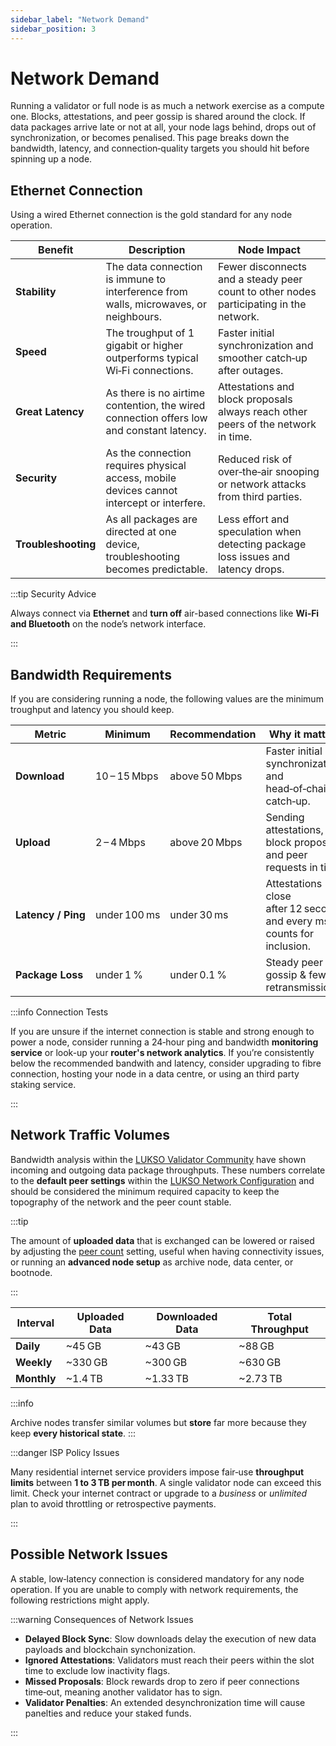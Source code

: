 ```yaml
---
sidebar_label: "Network Demand"
sidebar_position: 3
---
```


# Network Demand

Running a validator or full node is as much a network exercise as a compute one. Blocks, attestations, and peer gossip is shared around the clock. If data packages arrive late or not at all, your node lags behind, drops out of synchronization, or becomes penalised. This page breaks down the bandwidth, latency, and connection‑quality targets you should hit before spinning up a node.

## Ethernet Connection

Using a wired Ethernet connection is the gold standard for any node operation.

| Benefit                            | Description                                                                               | Node Impact                                                                            |
| ---------------------------------- | ----------------------------------------------------------------------------------------- | -------------------------------------------------------------------------------------- |
| <nobr> **Stability** </nobr>       | The data connection is immune to interference from walls, microwaves, or neighbours.      | Fewer disconnects and a steady peer count to other nodes participating in the network. |
| <nobr> **Speed** </nobr>           | The troughput of 1 gigabit or higher outperforms typical Wi‑Fi connections.               | Faster initial synchronization and smoother catch‑up after outages.                    |
| <nobr> **Great Latency** </nobr>   | As there is no airtime contention, the wired connection offers low and constant latency.  | Attestations and block proposals always reach other peers of the network in time.      |
| <nobr> **Security** </nobr>        | As the connection requires physical access, mobile devices cannot intercept or interfere. | Reduced risk of over‑the‑air snooping or network attacks from third parties.           |
| <nobr> **Troubleshooting** </nobr> | As all packages are directed at one device, troubleshooting becomes predictable.          | Less effort and speculation when detecting package loss issues and latency drops.      |

:::tip Security Advice

Always connect via **Ethernet** and **turn off** air-based connections like **Wi‑Fi and Bluetooth** on the node’s network interface.

:::

## Bandwidth Requirements

If you are considering running a node, the following values are the minimum troughput and latency you should keep.

| Metric                            | Minimum      | Recommendation | Why it matters                                                         |
| --------------------------------- | ------------ | -------------- | ---------------------------------------------------------------------- |
| <nobr> **Download** </nobr>       | 10 – 15 Mbps | above 50 Mbps  | Faster initial synchronization and head‑of‑chain catch‑up.             |
| <nobr> **Upload** </nobr>         | 2 – 4 Mbps   | above 20 Mbps  | Sending attestations, block proposals, and peer requests in time.      |
| <nobr> **Latency / Ping** </nobr> | under 100 ms | under 30 ms    | Attestations close after 12 seconds and every ms counts for inclusion. |
| <nobr> **Package Loss** </nobr>   | under 1 %    | under 0.1 %    | Steady peer gossip & fewer retransmissions.                            |

:::info Connection Tests

If you are unsure if the internet connection is stable and strong enough to power a node, consider running a 24‑hour ping and bandwidth **monitoring service** or look-up your **router's network analytics**. If you’re consistently below the recommended bandwith and latency, consider upgrading to fibre connection, hosting your node in a data centre, or using an third party staking service.

:::

## Network Traffic Volumes

Bandwidth analysis within the [LUKSO Validator Community](https://discord.gg/lukso) have shown incoming and outgoing data package throughputs. These numbers correlate to the **default peer settings** within the [LUKSO Network Configuration](https://github.com/lukso-network/network-configs) and should be considered the minimum required capacity to keep the topography of the network and the peer count stable.

:::tip

The amount of **uploaded data** that is exchanged can be lowered or raised by adjusting the [peer count](/docs/guides/modifications/peer-verification.md) setting, useful when having connectivity issues, or running an **advanced node setup** as archive node, data center, or bootnode.

:::

| Interval    | Uploaded Data | Downloaded Data | **Total Throughput** |
| ----------- | ------------- | --------------- | -------------------- |
| **Daily**   | ~45 GB        | ~43 GB          | ~88 GB               |
| **Weekly**  | ~330 GB       | ~300 GB         | ~630 GB              |
| **Monthly** | ~1.4 TB       | ~1.33 TB        | ~2.73 TB             |

:::info

Archive nodes transfer similar volumes but **store** far more because they keep **every historical state**.
:::

:::danger ISP Policy Issues

Many residential internet service providers impose fair‑use **throughput limits** between **1 to 3 TB per month**. A single validator node can exceed this limit. Check your internet contract or upgrade to a _business_ or _unlimited_ plan to avoid throttling or retrospective payments.

:::

## Possible Network Issues

A stable, low‑latency connection is considered mandatory for any node operation. If you are unable to comply with network requirements, the following restrictions might apply.

:::warning Consequences of Network Issues

- **Delayed Block Sync**: Slow downloads delay the execution of new data payloads and blockchain synchonization.
- **Ignored Attestations**: Validators must reach their peers within the slot time to exclude low inactivity flags.
- **Missed Proposals**: Block rewards drop to zero if peer connections time‑out, meaning another validator has to sign.
- **Validator Penalties**: An extended desynchronization time will cause panelties and reduce your staked funds.

:::
